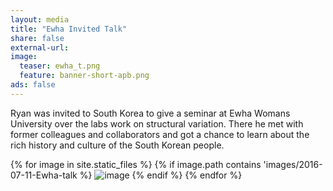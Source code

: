 ```yaml
---
layout: media 
title: "Ewha Invited Talk"
share: false
external-url: 
image:
  teaser: ewha_t.png
  feature: banner-short-apb.png
ads: false
---
```

Ryan was invited to South Korea to give a seminar at Ewha Womans University over the labs work on structural variation. There he met with former colleagues and collaborators and got a chance to learn about the rich history and culture of the South Korean people.

<div>
{% for image in site.static_files %}
    {% if image.path contains 'images/2016-07-11-Ewha-talk %}
        <img src="{{ site.baseurl }}{{ image.path }}" alt="image" />
    {% endif %}
{% endfor %}
</div>
